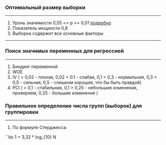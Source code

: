 ### Оптимальный размер выборки
------------------------------
1. Уронь значимости 0,05 <= p >= 0,01  [подробно](http://www.perfendo.org/docs/BayesProbability/twelvePvaluemisconceptions.pdf)
2. Показатель мощности 0,8
3. Выборка содержит все основные факторы
----


### Поиск значимых переменных для регрессией
----
1. Биндинг переменной 
2. WOE
3. IV ( < 0,02 - плохая, 0,02 < 0.1 - слабая, 0,1 < 0,3 - нормальная, 0,3 < 0,5 - сильная, 0,5 - слишком хорошая, что бы быть правдой)
4. PCI ( > 0,1 - стабильная, 0,1 > 0,25 - небольшие изменения, проверяем, 0,25 - большие изменения )


### Правильное определение числа групп (выборок) для группировки
----
1. По формуле Стерджесса:

``\to 1 + 3,32 * 	log_{10} N
